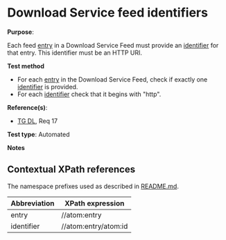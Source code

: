 # Download Service feed identifiers

**Purpose**:

Each feed [entry](#entry) in a Download Service Feed must provide an [identifier](#identifier) for that entry. This identifier must be an HTTP URI.

**Test method**

* For each [entry](#entry) in the Download Service Feed, check if exactly one [identifier](#identifier) is provided.
* For each [identifier](#identifier) check that it begins with "http".

**Reference(s)**:

* [TG DL](README.md#ref_TG_DL), Req 17

**Test type**: Automated

**Notes**

## Contextual XPath references

The namespace prefixes used as described in [README.md](README.md#namespaces).

Abbreviation                                               |  XPath expression
---------------------------------------------------------- | -------------------------------------------------------------------------
entry <a name="entry"></a> | //atom:entry
identifier <a name="identifier"></a> | //atom:entry/atom:id
